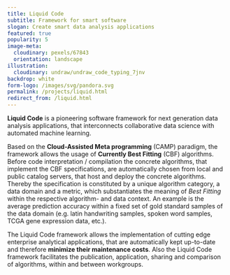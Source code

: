 ```yaml
---
title: Liquid Code
subtitle: Framework for smart software
slogan: Create smart data analysis applications
featured: true
popularity: 5
image-meta:
  cloudinary: pexels/67843
  orientation: landscape
illustration:
  cloudinary: undraw/undraw_code_typing_7jnv
backdrop: white
form-logo: /images/svg/pandora.svg
permalink: /projects/liquid.html
redirect_from: /liquid.html
---
```


**Liquid Code** is a pioneering software framework for next generation data
analysis applications, that interconnects collaborative data science with
automated machine learning.

Based on the **Cloud-Assisted Meta programming** (CAMP) paradigm, the framework
allows the usage of **Currently Best Fitting** (CBF) algorithms. Before code
interpretation / compilation the concrete algorithms, that implement the CBF
specifications, are automatically chosen from local and public catalog servers,
that host and deploy the concrete algorithms. Thereby the specification is
constituted by a unique algorithm category, a data domain and a metric, which
substantiates the meaning of *Best Fitting* within the respective algorithm- and
data context. An example is the average prediction accuracy within a fixed set
of gold standard samples of the data domain (e.g. latin handwriting samples,
spoken word samples, TCGA gene expression data, etc.).

The Liquid Code framework allows the implementation of cutting edge enterprise
analytical applications, that are automatically kept up-to-date and therefore
**minimize their maintenance costs**. Also the Liquid Code framework facilitates
the publication, application, sharing and comparison of algorithms, within and
between workgroups.
